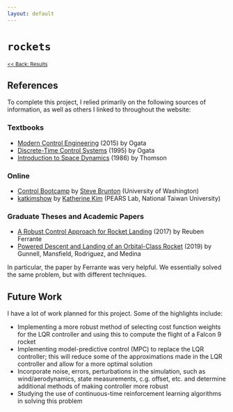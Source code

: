 ```yaml
---
layout: default
---
```


# `rockets`

<small> [<< Back: Results](results) </small>

## References 

To complete this project, I relied primarily on the following sources of information, as well as others I linked to throughout the website:

### Textbooks 

* [Modern Control Engineering](www.amazon.com/Modern-Control-Engineering-Katsuhiko-Ogata/dp/0136156738) (2015) by Ogata
* [Discrete-Time Control Systems](https://www.amazon.com/Discrete-Time-Control-Systems-Katsuhiko-Ogata/dp/0130342815/) (1995) by Ogata
* [Introduction to Space Dynamics](https://www.amazon.com/Introduction-Space-Dynamics-Aeronautical-Engineering/dp/0486651134/)  (1986) by Thomson

### Online 

* [Control Bootcamp](https://www.youtube.com/watch?v=Pi7l8mMjYVE&list=PLMrJAkhIeNNR20Mz-VpzgfQs5zrYi085m) by [Steve Brunton](https://www.eigensteve.com/) (University of Washington)
* [katkimshow](https://www.youtube.com/channel/UCRCdl2SXma02BG384RuZPqg) by [Katherine Kim](http://katherinekim.net/wp/) (PEARS Lab, National Taiwan University)

### Graduate Theses and Academic Papers

* [A Robust Control Approach for Rocket Landing](https://project-archive.inf.ed.ac.uk/msc/20172139/msc_proj.pdf) (2017) by Reuben Ferrante
* [Powered Descent and Landing of an Orbital-Class Rocket](http://apmonitor.com/do/uploads/Main/Report_rocket_landing2019.pdf) (2019) by Gunnell, Mansfield, Rodriguez, and Medina  

In particular, the paper by Ferrante was very helpful.  We essentially solved the same problem, but with different techniques.  

## Future Work

I have a lot of work planned for this project.  Some of the highlights include:
* Implementing a more robust method of selecting cost function weights for the LQR controller and using this to compute the flight of a Falcon 9 rocket 
* Implementing model-predictive control (MPC) to replace the LQR controller; this will reduce some of the approximations made in the LQR controller and allow for a more optimal solution 
* Incorporate noise, errors, perturbations in the simulation, such as wind/aerodynamics, state measurements, c.g. offset, etc. and determine additional methods of making controller more robust 
* Studying the use of continuous-time reinforcement learning algorithms in solving this problem
